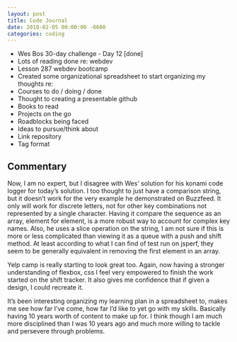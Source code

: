 ```yaml
---
layout: post
title: Code Journal
date: 2018-02-05 00:00:00 -0600
categories: coding
---
```


- Wes Bos 30-day challenge - Day 12 [done]
- Lots of reading done re: webdev
- Lesson 287 webdev bootcamp
- Created some organizational spreadsheet to start organizing my thoughts re:
- Courses to do / doing / done
- Thought to creating a presentable github
- Books to read
- Projects on the go
- Roadblocks being faced
- Ideas to pursue/think about
- Link repository
- Tag format

## Commentary

Now, I am no expert, but I disagree with Wes’ solution for his konami code logger for today’s solution. I too thought to just have a comparison string, but it doesn’t work for the very example he demonstrated on Buzzfeed. It only will work for discrete letters, not for other key combinations not represented by a single character. Having it compare the sequence as an array, element for element, is a more robust way to account for complex key names. Also, he uses a slice operation on the string, I am not sure if this is more or less complicated than viewing it as a queue with a push and shift method. At least according to what I can find of test run on jsperf, they seem to be generally equivalent in removing the first element in an array.

Yelp camp is really starting to look great too. Again, now having a stronger understanding of flexbox, css I feel very empowered to finish the work started on the shift tracker. It also gives me confidence that if given a design, I could recreate it.

It’s been interesting organizing my learning plan in a spreadsheet to, makes me see how far I’ve come, how far I’d like to yet go with my skills. Basically having 10 years worth of content to make up for. I think though I am much more disciplined than I was 10 years ago and much more willing to tackle and persevere through problems.
